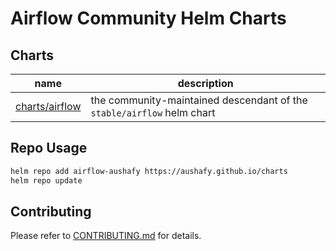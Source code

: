 # Airflow Community Helm Charts

## Charts

| name | description |
| --- | --- |
| [charts/airflow](https://github.com/aushafy/charts/tree/main/charts/airflow) |  the community-maintained descendant of the `stable/airflow` helm chart

## Repo Usage

```sh
helm repo add airflow-aushafy https://aushafy.github.io/charts
helm repo update
```

## Contributing

Please refer to [CONTRIBUTING.md](https://github.com/airflow-helm/charts/tree/main/CONTRIBUTING.md) for details.
